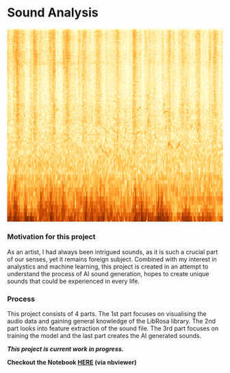 <h1>Sound Analysis</h1>

![project image](/woods_spectrogram.png)

<h3>Motivation for this project</h3>

As an artist, I had always been intrigued sounds, as it is such a crucial part of our senses, yet it remains foreign subject. Combined with my interest in analystics and machine learning, this project is created in an attempt to understand the process of AI sound generation, hopes to create unique sounds that could be experienced in every life.

<h3>Process</h3>

This project consists of 4 parts. The 1st part focuses on visualising the audio data and gaining general knowledge of the LibRosa library. The 2nd part looks into feature extraction of the sound file. The 3rd part focuses on training the model and the last part creates the AI generated sounds.

<b> *This project is current work in progress.* </b>  

<b> Checkout the Notebook [HERE](https://nbviewer.jupyter.org/github/SusanQu/sound-analysis/blob/main/sound_analysis.ipynb) (via nbviewer) </b>
